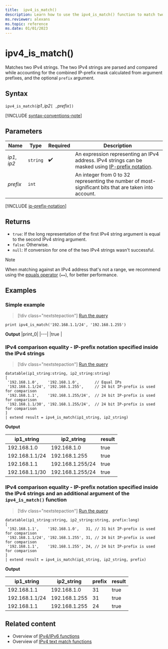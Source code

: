 ```yaml
---
title:  ipv4_is_match()
description: Learn how to use the ipv4_is_match() function to match two IPv4 strings.
ms.reviewer: alexans
ms.topic: reference
ms.date: 01/01/2023
---
```

# ipv4_is_match()

Matches two IPv4 strings. The two IPv4 strings are parsed and compared while accounting for the combined IP-prefix mask calculated from argument prefixes, and the optional `prefix` argument.

## Syntax

`ipv4_is_match(`*ip1*`,`*ip2*`[ ,`*prefix*`])`

[!INCLUDE [syntax-conventions-note](../../includes/syntax-conventions-note.md)]

## Parameters

| Name | Type | Required | Description |
|--|--|--|--|
| *ip1*, *ip2*| `string` |  :heavy_check_mark: | An expression representing an IPv4 address. IPv4 strings can be masked using [IP-prefix notation](#ip-prefix-notation).|
| *prefix*| `int` | | An integer from 0 to 32 representing the number of most-significant bits that are taken into account.|

[!INCLUDE [ip-prefix-notation](../../includes/ip-prefix-notation.md)]

## Returns

* `true`: If the long representation of the first IPv4 string argument is equal to the second IPv4 string argument.
* `false`: Otherwise.
* `null`: If conversion for one of the two IPv4 strings wasn't successful.

>[!NOTE]
> When matching against an IPv4 address that's not a range, we recommend using the [equals operator](equals-cs-operator.md) (`==`), for better performance.

## Examples

### Simple example

> [!div class="nextstepaction"]
> <a href="https://dataexplorer.azure.com/clusters/help/databases/Samples?query=H4sIAAAAAAAAA51Quw6CQBDs+YrtkAQ57gSjJpYWdvbGkAMO3YTHeXcYCj/eTbCAUOlssclkZ3YypXQ0ea1WqHlmncH2fhhXCKjFnAq8qwc+34uIb3cRj2I/BMKSITAGp2cvazhf7EzEmUjoasKINP3KSCQSyNGRaq2NqnAAtNBbVULVGSi6RkuDtmvnloscZDm++duSbeJFyt8tb94b1OBUW4JRtq8dHKnWV5KhzRrpisek92nhwQew+y1lmQEAAA==)" target="_blank">Run the query</a>

``` kusto
print ipv4_is_match('192.168.1.1/24', '192.168.1.255')
```

**Output**
|print_0|
|---|
|true |

### IPv4 comparison equality - IP-prefix notation specified inside the IPv4 strings

> [!div class="nextstepaction"]
> <a href="https://dataexplorer.azure.com/clusters/help/databases/Samples?query=H4sIAAAAAAAAA51Quw6CQBDs+YrtkAQ57gSjJpYWdvbGkAMO3YTHeXcYCj/eTbCAUOlssclkZ3YypXQ0ea1WqHlmncH2fhhXCKjFnAq8qwc+34uIb3cRj2I/BMKSITAGp2cvazhf7EzEmUjoasKINP3KSCQSyNGRaq2NqnAAtNBbVULVGSi6RkuDtmvnloscZDm++duSbeJFyt8tb94b1OBUW4JRtq8dHKnWV5KhzRrpisek92nhwQew+y1lmQEAAA==" target="_blank">Run the query</a>

```kusto
datatable(ip1_string:string, ip2_string:string)
[
 '192.168.1.0',    '192.168.1.0',       // Equal IPs
 '192.168.1.1/24', '192.168.1.255',     // 24 bit IP-prefix is used for comparison
 '192.168.1.1',    '192.168.1.255/24',  // 24 bit IP-prefix is used for comparison
 '192.168.1.1/30', '192.168.1.255/24',  // 24 bit IP-prefix is used for comparison
]
| extend result = ipv4_is_match(ip1_string, ip2_string)
```

**Output**

|ip1_string|ip2_string|result|
|---|---|---|
|192.168.1.0|192.168.1.0|true|
|192.168.1.1/24|192.168.1.255|true|
|192.168.1.1|192.168.1.255/24|true|
|192.168.1.1/30|192.168.1.255/24|true|

### IPv4 comparison equality - IP-prefix notation specified inside the IPv4 strings and an additional argument of the `ipv4_is_match()` function

> [!div class="nextstepaction"]
> <a href="https://dataexplorer.azure.com/clusters/help/databases/Samples?query=H4sIAAAAAAAAA52QvQrCMBCA9z7FbbVQWxNT0YIP4OYuUvqT1oM2CUkqHXx4g1WIOundcPANH8fXlNZt1fMFKlIYq1F0+XxiQEU/kdK8xSnvpeii4BRASHY0IZttQhISxuDGI6sHWZMY0tQdqNDC4bicHYAGRsMbaKWGWg6q1GikeFemlDmHR2iWOfBUUvaH8uvLWUnZT8pzcAM+WS4a0NyMvYW9y3VlBZpiKG198Xr6IV8FozvG3oupeQEAAA==" target="_blank">Run the query</a>

```kusto
datatable(ip1_string:string, ip2_string:string, prefix:long)
[
 '192.168.1.1',    '192.168.1.0',   31, // 31 bit IP-prefix is used for comparison
 '192.168.1.1/24', '192.168.1.255', 31, // 24 bit IP-prefix is used for comparison
 '192.168.1.1',    '192.168.1.255', 24, // 24 bit IP-prefix is used for comparison
]
| extend result = ipv4_is_match(ip1_string, ip2_string, prefix)
```

**Output**

|ip1_string|ip2_string|prefix|result|
|---|---|---|---|
|192.168.1.1|192.168.1.0|31|true|
|192.168.1.1/24|192.168.1.255|31|true|
|192.168.1.1|192.168.1.255|24|true|

## Related content

* Overview of [IPv4/IPv6 functions](scalar-functions.md#ipv4ipv6-functions)
* Overview of [IPv4 text match functions](scalar-functions.md#ipv4-text-match-functions)
